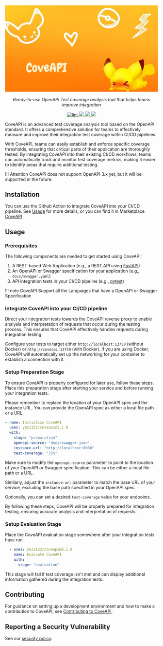 <p align="center">
<a href="https://github.com/yezz123/CoveAPI" target="_blank">
    <img src="https://raw.githubusercontent.com/yezz123/CoveAPI/main/docs/img/cover.png">
</a>
<p align="center">
    <em>Ready-to-use OpenAPI Test coverage analysis tool that helps teams improve integration</em>
</p>
<p align="center">
<a href="https://github.com/yezz123/CoveAPI/actions/workflows/ci.yml" target="_blank">
    <img src="https://github.com/yezz123/CoveAPI/actions/workflows/ci.yml/badge.svg" alt="lint">
</a>
<a href="https://codecov.io/gh/yezz123/CoveAPI" >
    <img src="https://codecov.io/gh/yezz123/CoveAPI/branch/main/graph/badge.svg"/>
</a>
<a href="https://github.com/yezz123/CoveAPI/blob/main/LICENSE" >
    <img src="https://img.shields.io/github/license/yezz123/CoveAPI.svg"/>
</a>
<a href="https://github.com/yezz123/CoveAPI" >
    <img src="https://img.shields.io/github/repo-size/yezz123/coveapi"/>
</a>
</p>
</p>

CoveAPI is an advanced test coverage analysis tool based on the OpenAPI standard. It offers a comprehensive solution for teams to effectively measure and improve their integration test coverage within CI/CD pipelines.

With CoveAPI, teams can easily establish and enforce specific coverage thresholds, ensuring that critical parts of their application are thoroughly tested. By integrating CoveAPI into their existing CI/CD workflows, teams can automatically track and monitor test coverage metrics, making it easier to identify areas that require additional testing.

!!! Attention
    CoveAPI does not support OpenAPI 3.x yet, but it will be supported in the future.

## Installation

You can use the Github Action to integrate CoveAPI into your CI/CD pipeline. See [Usage](#usage) for more details, or you can find it in Marketplace [CoveAPI](https://github.com/marketplace/coveapi)

## Usage

### Prerequisites

The following components are needed to get started using CoveAPI:

1. A REST-based Web Application (e.g., a REST API using [FastAPI](https://fastapi.tiangolo.com/))
2. An OpenAPI or Swagger specification for your application (e.g., `docs/swagger.yaml`)
3. API integration tests in your CI/CD pipeline (e.g., [pytest](https://docs.pytest.org/en/6.2.x/))

!!! note
    CoveAPI Support all the Languages that have a OpenAPI or Swagger Specification

### Integrate CoveAPI into your CI/CD pipeline

Direct your integration tests towards the CoveAPI reverse proxy to enable analysis and interpretation of requests that occur during the testing process. This ensures that CoveAPI effectively handles requests during integration testing.

Configure your tests to target either `http://localhost:13750` (without Docker) or `http://coveapi:13750` (with Docker). If you are using Docker, CoveAPI will automatically set up the networking for your container to establish a connection with it.

### Setup Preparation Stage

To ensure CoveAPI is properly configured for later use, follow these steps. Place this preparation stage after starting your service and before running your integration tests.

Please remember to replace the location of your OpenAPI spec and the instance URL. You can provide the OpenAPI spec as either a local file path or a URL.

```yaml
- name: Initialize CoveAPI
  uses: yezz123/coveapi@2.1.0
  with:
    stage: "preparation"
    openapi-source: "docs/swagger.json"
    instance-url: "http://localhost:8080"
    test-coverage: "75%"
```

Make sure to modify the `openapi-source` parameter to point to the location of your OpenAPI or Swagger specification. This can be either a local file path or a URL.

Similarly, adjust the `instance-url` parameter to match the base URL of your service, excluding the base path specified in your OpenAPI spec.

Optionally, you can set a desired `test-coverage` value for your endpoints.

By following these steps, CoveAPI will be properly prepared for integration testing, ensuring accurate analysis and interpretation of requests.

### Setup Evaluation Stage

Place the CoveAPI evaluation stage somewhere after your integration tests have run.

```yaml
  - uses: yezz123/coveapi@2.1.0
    name: Evaluate CoveAPI
    with:
      stage: "evaluation"
```

This stage will fail if test coverage isn't met and can display additional information gathered during the integration tests.

## Contributing

For guidance on setting up a development environment and how to make a contribution to CoveAPI, see [Contributing to CoveAPI](./contributing.md).

## Reporting a Security Vulnerability

See our [security policy](https://github.com/yezz123/CoveAPI/security/policy).
